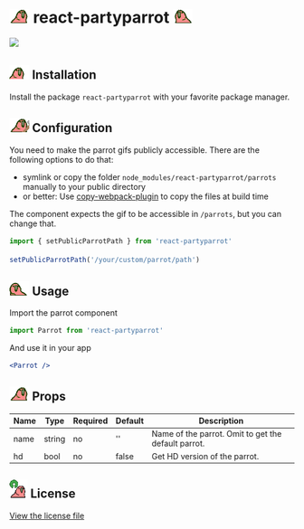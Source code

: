 # ![](parrots/parrot.gif) react-partyparrot ![](parrots/rightparrot.gif)

[![](https://git.bitrain.co/christianrank/react-partyparrot/badges/master/build.svg)](https://git.bitrain.co/christianrank/react-partyparrot)

## ![](/parrots/rotatingparrot.gif) Installation
Install the package `react-partyparrot` with your favorite package manager.

## ![](/parrots/fixparrot.gif) Configuration
You need to make the parrot gifs publicly accessible. There are the following options to do that:

- symlink or copy the folder `node_modules/react-partyparrot/parrots` manually to your public directory
- or better: Use [copy-webpack-plugin](https://github.com/webpack-contrib/copy-webpack-plugin) to copy the files at build time

The component expects the gif to be accessible in `/parrots`, but you can change that.
```js
import { setPublicParrotPath } from 'react-partyparrot'

setPublicParrotPath('/your/custom/parrot/path')
```

## ![](/parrots/dealwithitnowparrot.gif) Usage
Import the parrot component
```js
import Parrot from 'react-partyparrot'
```
And use it in your app
```jsx
<Parrot />
```

## ![](/parrots/confusedparrot.gif) Props

| Name | Type   | Required | Default | Description                                         |
| ---- | ------ | -------- | ------- | --------------------------------------------------- |
| name | string | no       | ''      | Name of the parrot. Omit to get the default parrot. |
| hd   | bool   | no       | false   | Get HD version of the parrot.                       |

## ![](/parrots/opensourceparrot.gif) License

[View the license file](LICENSE)
